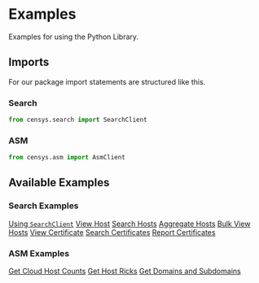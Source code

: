 # Examples

Examples for using the Python Library.

## Imports

For our package import statements are structured like this.

### Search

```python
from censys.search import SearchClient
```

### ASM

```python
from censys.asm import AsmClient
```

## Available Examples

### Search Examples

[Using `SearchClient`](search/search_client.py)
[View Host](search/view_host.py)
[Search Hosts](search/search_hosts.py)
[Aggregate Hosts](search/aggregate_hosts.py)
[Bulk View Hosts](search/bulk_view_hosts.py)
[View Certificate](search/view_cert.py)
[Search Certificates](search/search_certs.py)
[Report Certificates](search/report_certs.py)

### ASM Examples

[Get Cloud Host Counts](asm/cloud_host_count.py)
[Get Host Ricks](asm/get_host_risks.py)
[Get Domains and Subdomains](asm/get_subdomains.py)
